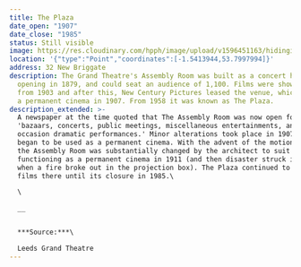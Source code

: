```yaml
---
title: The Plaza
date_open: "1907"
date_close: "1985"
status: Still visible
image: https://res.cloudinary.com/hpph/image/upload/v1596451163/hidinginplainsight/plaza_newbriggate.svg
location: '{"type":"Point","coordinates":[-1.5413944,53.7997994]}'
address: 32 New Briggate
description: The Grand Theatre's Assembly Room was built as a concert hall,
  opening in 1879, and could seat an audience of 1,100. Films were shown there
  from 1903 and after this, New Century Pictures leased the venue, which became
  a permanent cinema in 1907. From 1958 it was known as The Plaza.
description_extended: >-
  A newspaper at the time quoted that The Assembly Room was now open for
  'bazaars, concerts, public meetings, miscellaneous entertainments, and even on
  occasion dramatic performances.' Minor alterations took place in 1907 when it
  began to be used as a permanent cinema. With the advent of the motion picture
  the Assembly Room was substantially changed by the architect to suit its
  functioning as a permanent cinema in 1911 (and then disaster struck in 1923
  when a fire broke out in the projection box). The Plaza continued to present
  films there until its closure in 1985.\

  \

  __


  ***Source:***\

  Leeds Grand Theatre
---
```

